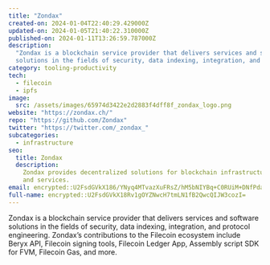 ```yaml
---
title: "Zondax"
created-on: 2024-01-04T22:40:29.429000Z
updated-on: 2024-01-05T21:40:22.310000Z
published-on: 2024-01-11T13:26:59.787000Z
description:
  "Zondax is a blockchain service provider that delivers services and software
  solutions in the fields of security, data indexing, integration, and protocol engineering."
category: tooling-productivity
tech:
  - filecoin
  - ipfs
image:
  src: /assets/images/65974d3422e2d2883f4dff8f_zondax_logo.png
website: "https://zondax.ch/"
repo: "https://github.com/Zondax"
twitter: "https://twitter.com/_zondax_"
subcategories:
  - infrastructure
seo:
  title: Zondax
  description:
    Zondax provides decentralized solutions for blockchain infrastructure
    and services.
email: encrypted::U2FsdGVkX186/YNyq4MTvazXuFRsZ/hM5bNIYBq+C0RUiM+DNfPdal/LMKObj2M5
full-name: encrypted::U2FsdGVkX18Rv1gOYZNwcH7tmLN1fB2QwcQIJW3cozI=
---
```


Zondax is a blockchain service provider that delivers services and software solutions in the fields of security, data indexing, integration, and protocol engineering. Zondax’s contributions to the Filecoin ecosystem include Beryx API, Filecoin signing tools, Filecoin Ledger App, Assembly script SDK for FVM, Filecoin Gas, and more.
